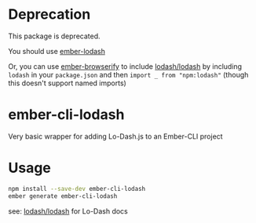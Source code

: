 

# Deprecation
This package is deprecated.

You should use [ember-lodash](https://www.npmjs.com/package/ember-lodash)

Or, you can use [ember-browserify](https://www.npmjs.com/package/ember-browserify) to include [lodash/lodash](https://github.com/lodash/lodash) by including `lodash` in your `package.json` and then `import _ from "npm:lodash"` (though this doesn't support named imports)


ember-cli-lodash
================

Very basic wrapper for adding Lo-Dash.js to an Ember-CLI project

Usage
=====

```sh
npm install --save-dev ember-cli-lodash
ember generate ember-cli-lodash
```

see: [lodash/lodash](https://github.com/lodash/lodash) for Lo-Dash
docs
